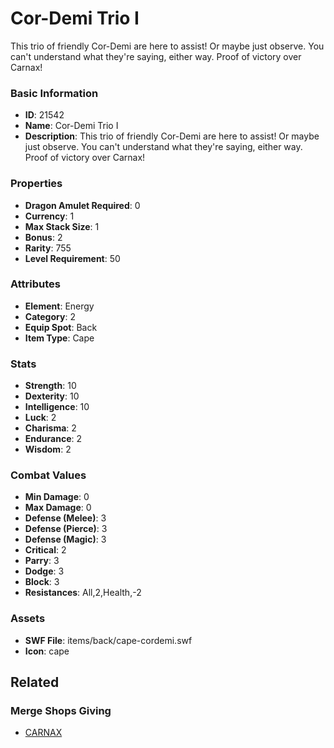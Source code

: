 # Cor-Demi Trio I

This trio of friendly Cor-Demi are here to assist! Or maybe just observe. You can't understand what they're saying, either way. Proof of victory over Carnax!

### Basic Information

- **ID**: 21542
- **Name**: Cor-Demi Trio I
- **Description**: This trio of friendly Cor-Demi are here to assist! Or maybe just observe. You can&#039;t understand what they&#039;re saying, either way. Proof of victory over Carnax!

### Properties

- **Dragon Amulet Required**: 0
- **Currency**: 1
- **Max Stack Size**: 1
- **Bonus**: 2
- **Rarity**: 755
- **Level Requirement**: 50

### Attributes

- **Element**: Energy
- **Category**: 2
- **Equip Spot**: Back
- **Item Type**: Cape

### Stats

- **Strength**: 10
- **Dexterity**: 10
- **Intelligence**: 10
- **Luck**: 2
- **Charisma**: 2
- **Endurance**: 2
- **Wisdom**: 2

### Combat Values

- **Min Damage**: 0
- **Max Damage**: 0
- **Defense (Melee)**: 3
- **Defense (Pierce)**: 3
- **Defense (Magic)**: 3
- **Critical**: 2
- **Parry**: 3
- **Dodge**: 3
- **Block**: 3
- **Resistances**: All,2,Health,-2

### Assets

- **SWF File**: items/back/cape-cordemi.swf
- **Icon**: cape

## Related

### Merge Shops Giving

- [CARNAX](../merge-shops/392-carnax.md)

